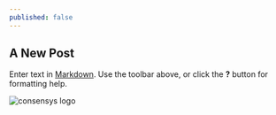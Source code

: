 ```yaml
---
published: false
---
```


## A New Post

Enter text in [Markdown](http://daringfireball.net/projects/markdown/). Use the toolbar above, or click the **?** button for formatting help.

![consensys logo]({{site.baseurl}}/http://www.google.com/imgres?imgurl=http://www.consensyssolutions.com/Consensys_logo.jpg&imgrefurl=http://www.consensyssolutions.com/&h=201&w=481&tbnid=V65vVyYyIf8-NM:&zoom=1&docid=KRcQMZjWm-E7EM&ei=ujCdVcrhO4iiNsGSq-gJ&tbm=isch&ved=0CCUQMygJMAk)
